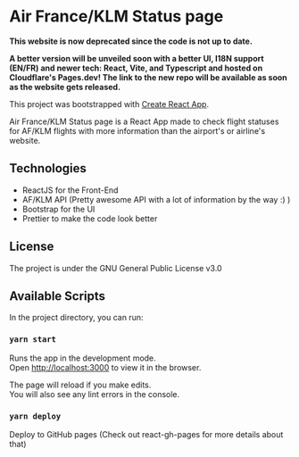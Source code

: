 # Air France/KLM Status page

**This website is now deprecated since the code is not up to date.**

**A better version will be unveiled soon with a better UI, I18N support (EN/FR) and newer tech: React, Vite, and Typescript and hosted on Cloudflare's Pages.dev! The link to the new repo will be available as soon as the website gets released.**

This project was bootstrapped with [Create React App](https://github.com/facebook/create-react-app).

Air France/KLM Status page is a React App made to check flight statuses for AF/KLM flights with more information than
the airport's or airline's website.

## Technologies
- ReactJS for the Front-End
- AF/KLM API (Pretty awesome API with a lot of information by the way :) )
- Bootstrap for the UI
- Prettier to make the code look better

## License
The project is under the GNU General Public License v3.0

## Available Scripts

In the project directory, you can run:

### `yarn start`

Runs the app in the development mode.\
Open [http://localhost:3000](http://localhost:3000) to view it in the browser.

The page will reload if you make edits.\
You will also see any lint errors in the console.

### `yarn deploy`

Deploy to GitHub pages (Check out react-gh-pages for more details about that)

